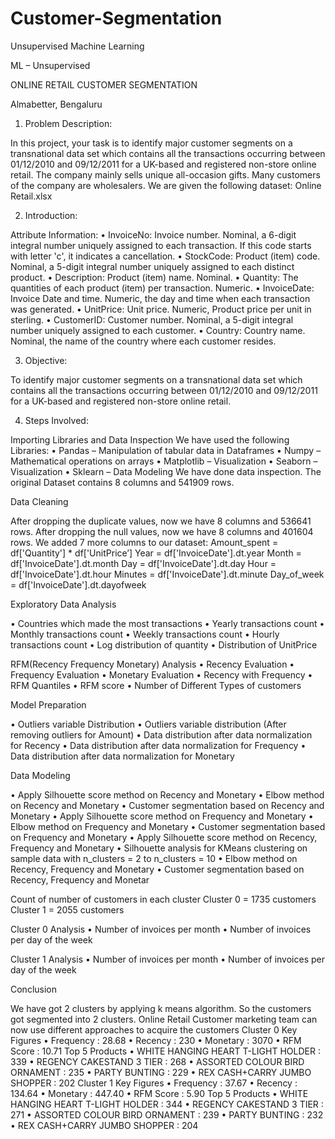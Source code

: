 # Customer-Segmentation
Unsupervised Machine Learning

ML – Unsupervised

ONLINE RETAIL CUSTOMER SEGMENTATION

Almabetter, Bengaluru

1. Problem Description:


In this project, your task is to identify major customer segments on a
transnational data set which contains all the transactions occurring between
01/12/2010 and 09/12/2011 for a UK-based and registered non-store online
retail. The company mainly sells unique all-occasion gifts. Many customers
of the company are wholesalers.
We are given the following dataset: Online Retail.xlsx

2. Introduction:


Attribute Information:
• InvoiceNo: Invoice number. Nominal, a 6-digit integral number uniquely
assigned to each transaction. If this code starts with letter 'c', it indicates a
cancellation.
• StockCode: Product (item) code. Nominal, a 5-digit integral number
uniquely assigned to each distinct product.
• Description: Product (item) name. Nominal.
• Quantity: The quantities of each product (item) per transaction. Numeric.
• InvoiceDate: Invoice Date and time. Numeric, the day and time when each
transaction was generated.
• UnitPrice: Unit price. Numeric, Product price per unit in sterling.
• CustomerID: Customer number. Nominal, a 5-digit integral number
uniquely assigned to each customer.
• Country: Country name. Nominal, the name of the country where each
customer resides.

3. Objective:


To identify major customer segments on a transnational data set which
contains all the transactions occurring between 01/12/2010 and 09/12/2011
for a UK-based and registered non-store online retail.

4. Steps Involved:

Importing Libraries and Data Inspection
We have used the following Libraries:
• Pandas – Manipulation of tabular data in Dataframes
• Numpy – Mathematical operations on arrays
• Matplotlib – Visualization
• Seaborn – Visualization
• Sklearn – Data Modeling
We have done data inspection. The original Dataset contains 8 columns and
541909 rows.

Data Cleaning


After dropping the duplicate values, now we have 8 columns and 536641
rows.
After dropping the null values, now we have 8 columns and 401604 rows.
We added 7 more columns to our dataset:
Amount_spent = df['Quantity'] * df['UnitPrice’]
Year = df['InvoiceDate'].dt.year
Month = df['InvoiceDate'].dt.month
Day = df['InvoiceDate'].dt.day
Hour = df['InvoiceDate'].dt.hour
Minutes = df['InvoiceDate'].dt.minute
Day_of_week = df['InvoiceDate'].dt.dayofweek

Exploratory Data Analysis


• Countries which made the most transactions
• Yearly transactions count
• Monthly transactions count
• Weekly transactions count
• Hourly transactions count
• Log distribution of quantity
• Distribution of UnitPrice

RFM(Recency Frequency Monetary) Analysis
• Recency Evaluation
• Frequency Evaluation
• Monetary Evaluation
• Recency with Frequency
• RFM Quantiles
• RFM score
• Number of Different Types of customers

Model Preparation


• Outliers variable Distribution
• Outliers variable distribution (After removing outliers for Amount)
• Data distribution after data normalization for Recency
• Data distribution after data normalization for Frequency
• Data distribution after data normalization for Monetary

Data Modeling


• Apply Silhouette score method on Recency and Monetary
• Elbow method on Recency and Monetary
• Customer segmentation based on Recency and Monetary
• Apply Silhouette score method on Frequency and Monetary
• Elbow method on Frequency and Monetary
• Customer segmentation based on Frequency and Monetary
• Apply Silhouette score method on Recency, Frequency and Monetary
• Silhouette analysis for KMeans clustering on sample data with
n_clusters = 2 to n_clusters = 10
• Elbow method on Recency, Frequency and Monetary
• Customer segmentation based on Recency, Frequency and Monetar

Count of number of customers in each cluster
Cluster 0 = 1735 customers
Cluster 1 = 2055 customers

Cluster 0 Analysis
• Number of invoices per month
• Number of invoices per day of the week

Cluster 1 Analysis
• Number of invoices per month
• Number of invoices per day of the week

Conclusion


We have got 2 clusters by applying k means algorithm. So the customers got
segmented into 2 clusters. Online Retail Customer marketing team can now
use different approaches to acquire the customers
Cluster 0
Key Figures
• Frequency : 28.68
• Recency : 230
• Monetary : 3070
• RFM Score : 10.71
Top 5 Products
• WHITE HANGING HEART T-LIGHT HOLDER : 339
• REGENCY CAKESTAND 3 TIER : 268
• ASSORTED COLOUR BIRD ORNAMENT : 235
• PARTY BUNTING : 229
• REX CASH+CARRY JUMBO SHOPPER : 202
Cluster 1
Key Figures
• Frequency : 37.67
• Recency : 134.64
• Monetary : 447.40
• RFM Score : 5.90
Top 5 Products
• WHITE HANGING HEART T-LIGHT HOLDER : 344
• REGENCY CAKESTAND 3 TIER : 271
• ASSORTED COLOUR BIRD ORNAMENT : 239
• PARTY BUNTING : 232
• REX CASH+CARRY JUMBO SHOPPER : 204
